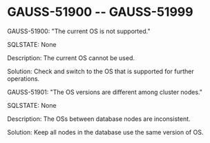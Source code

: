 # GAUSS-51900 -- GAUSS-51999<a name="EN-US_TOPIC_0302073229"></a>

GAUSS-51900: "The current OS is not supported."

SQLSTATE: None

Description: The current OS cannot be used.

Solution: Check and switch to the OS that is supported for further operations.

GAUSS-51901: "The OS versions are different among cluster nodes."

SQLSTATE: None

Description: The OSs between database nodes are inconsistent.

Solution: Keep all nodes in the database use the same version of OS.

